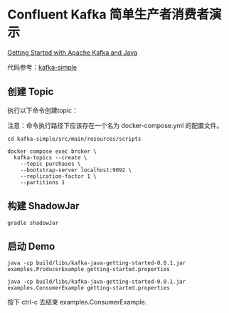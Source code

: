 # Confluent Kafka 简单生产者消费者演示

[Getting Started with Apache Kafka and Java](https://developer.confluent.io/get-started/java/)

代码参考：[kafka-simple](./../../kafka-simple)

## 创建 Topic

执行以下命令创建topic：

注意：命令执行路径下应该存在一个名为 docker-compose.yml 的配置文件。

```shell
cd kafka-simple/src/main/resources/scripts
```

```shell
docker compose exec broker \
  kafka-topics --create \
    --topic purchases \
    --bootstrap-server localhost:9092 \
    --replication-factor 1 \
    --partitions 1
```

## 构建 ShadowJar

```shell
gradle shadowJar
```

## 启动 Demo

```shell
java -cp build/libs/kafka-java-getting-started-0.0.1.jar examples.ProducerExample getting-started.properties

java -cp build/libs/kafka-java-getting-started-0.0.1.jar examples.ConsumerExample getting-started.properties
```

按下 ctrl-c 去结束 examples.ConsumerExample.